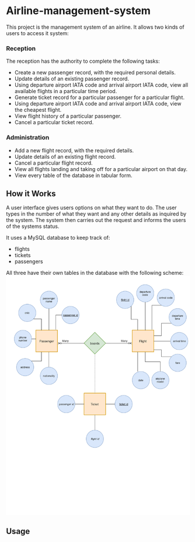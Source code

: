 # Airline-management-system

This project is the management system of an airline. It allows two kinds of users to access it system:
### Reception
The reception has the authority to complete the following tasks:
* Create a new passenger record, with the required personal details.
* Update details of an existing passenger record.
* Using departure airport IATA code and arrival airport IATA code, view all available flights in a particular time period.
* Generate ticket record for a particular passenger for a particular flight. 
* Using departure airport IATA code and arrival airport IATA code, view the cheapest flight.
* View flight history of a particular passenger. 
* Cancel a particular ticket record. 
### Administration
* Add a new flight record, with the required details.
* Update details of an existing flight record.
* Cancel a particular flight record. 
* View all flights landing and taking off for a particular airport on that day. 
* View every table of the database in tabular form.

## How it Works
A user interface gives users options on what they want to do. The user types in the number of what they want and any other details as inquired by the system. The system then carries out the request and informs the users of the systems status.

It uses a MySQL database to keep track of:
* flights
* tickets
* passengers

All three have their own tables in the database with the following scheme:
![schema](https://github.com/laa225/Airline-management-system/blob/master/ER_diagram.png?raw=true)

## Usage
